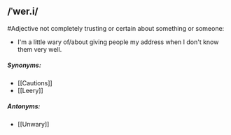 ## /ˈwer.i/
#Adjective
not completely trusting or certain about something or someone:

- I'm a little wary of/about giving people my address when I don't know them very well.


##### Synonyms:
- [[Cautions]]
- [[Leery]]

##### Antonyms:
- [[Unwary]]